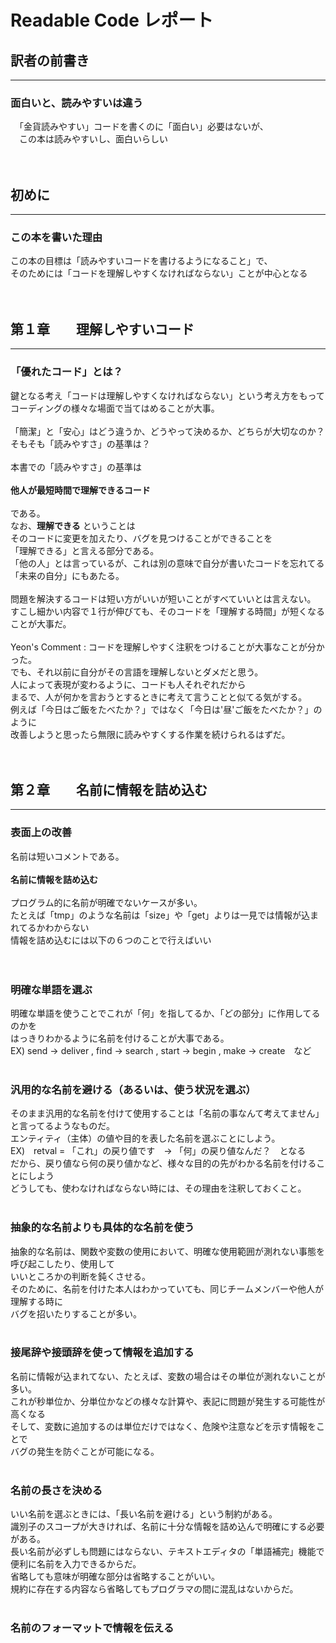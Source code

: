 # Readable Code レポート


## 訳者の前書き
------------
### 面白いと、読みやすいは違う <br>

　「金貨読みやすい」コードを書くのに「面白い」必要はないが、<br>
 　この本は読みやすいし、面白いらしい <br>
  <br>
  <br>
## 初めに
--------
### この本を書いた理由 <br>

   この本の目標は「読みやすいコードを書けるようになること」で、<br>
   そのためには「コードを理解しやすくなければならない」ことが中心となる <br>
   <br>
   <br>  
## 第１章　　理解しやすいコード
-----------------------------
### 「優れたコード」とは？ <br>

   鍵となる考え「コードは理解しやすくなければならない」という考え方をもって <br>
   コーディングの様々な場面で当てはめることが大事。<br>
   <br>
   「簡潔」と「安心」はどう違うか、どうやって決めるか、どちらが大切なのか？<br>
   そもそも「読みやすさ」の基準は？<br>
   <br>
   本書での「読みやすさ」の基準は<br>
   <br>
   **他人が最短時間で理解できるコード**<br>
   <br>
   である。<br>
   なお、**理解できる** ということは<br>
   そのコードに変更を加えたり、バグを見つけることができることを<br>
   「理解できる」と言える部分である。<br>
   「他の人」とは言っているが、これは別の意味で自分が書いたコードを忘れてる<br>
   「未来の自分」にもあたる。<br>
   <br>
   問題を解決するコードは短い方がいいが短いことがすべていいとは言えない。<br>
   すこし細かい内容で１行が伸びても、そのコードを「理解する時間」が短くなることが大事だ。<br>
   <br>
   Yeon's Comment :  コードを理解しやすく注釈をつけることが大事なことが分かった。<br>
                     でも、それ以前に自分がその言語を理解しないとダメだと思う。<br>
                     人によって表現が変わるように、コードも人それぞれだから <br>
                     まるで、人が何かを言おうとするときに考えて言うことと似てる気がする。<br>
                     例えば「今日はご飯をたべたか？」ではなく「今日は'昼'ご飯をたべたか？」のように<br>
                     改善しようと思ったら無限に読みやすくする作業を続けられるはずだ。<br>
   <br>
   <br>
## 第２章　　名前に情報を詰め込む
-------------------------------
### 表面上の改善 <br>
   名前は短いコメントである。<br>
   <br>
   **名前に情報を詰め込む** <br>
   <br>
   プログラム的に名前が明確でないケースが多い。<br>
   たとえば「tmp」のような名前は「size」や「get」よりは一見では情報が込まれてるかわからない<br>
   情報を詰め込むには以下の６つのことで行えばいい<br>
   <br>
   <br>
### 明確な単語を選ぶ <br>
   明確な単語を使うことでこれが「何」を指してるか、「どの部分」に作用してるのかを <br>
   はっきりわかるように名前を付けることが大事である。<br>
   EX) send -> deliver , find -> search , start -> begin , make -> create　など <br>
   <br>
### 汎用的な名前を避ける（あるいは、使う状況を選ぶ）<br>
   そのまま汎用的な名前を付けて使用することは「名前の事なんて考えてません」と言ってるようなものだ。<br>
   エンティティ（主体）の値や目的を表した名前を選ぶことにしよう。<br>
   EX)　retval = 「これ」の戻り値です　-> 「何」の戻り値なんだ？　となる <br>
   だから、戻り値なら何の戻り値かなど、様々な目的の先がわかる名前を付けることにしよう <br>
   どうしても、使わなければならない時には、その理由を注釈しておくこと。<br>
   <br>
### 抽象的な名前よりも具体的な名前を使う <br>
   抽象的な名前は、関数や変数の使用において、明確な使用範囲が測れない事態を呼び起こしたり、使用して<br>
   いいところかの判断を鈍くさせる。<br>
   そのために、名前を付けた本人はわかっていても、同じチームメンバーや他人が理解する時に <br>
   バグを招いたりすることが多い。<br>
   <br>
### 接尾辞や接頭辞を使って情報を追加する <br>
   名前に情報が込まれてない、たとえば、変数の場合はその単位が測れないことが多い。<br>
   これが秒単位か、分単位かなどの様々な計算や、表記に問題が発生する可能性が高くなる <br>
   そして、変数に追加するのは単位だけではなく、危険や注意などを示す情報をことで<br>
   バグの発生を防ぐことが可能になる。<br>
   <br>
### 名前の長さを決める <br>
   いい名前を選ぶときには、「長い名前を避ける」という制約がある。<br>
   識別子のスコープが大きければ、名前に十分な情報を詰め込んで明確にする必要がある。<br>
   長い名前が必ずしも問題にはならない、テキストエディタの「単語補完」機能で便利に名前を入力できるからだ。<br>
   省略しても意味が明確な部分は省略することがいい。<br>
   規約に存在する内容なら省略してもプログラマの間に混乱はないからだ。<br>
   <br>
 ### 名前のフォーマットで情報を伝える <br>
    

